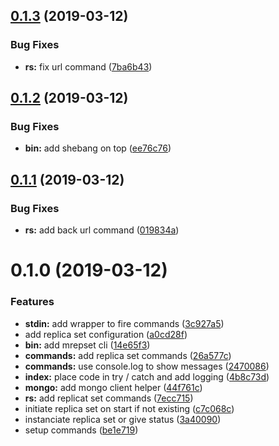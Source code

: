 <a name="0.1.3"></a>
## [0.1.3](https://github.com/stephanebachelier/mrepset/compare/0.1.2...0.1.3) (2019-03-12)


### Bug Fixes

* **rs:** fix url command ([7ba6b43](https://github.com/stephanebachelier/mrepset/commit/7ba6b43))



<a name="0.1.2"></a>
## [0.1.2](https://github.com/stephanebachelier/mrepset/compare/0.1.1...0.1.2) (2019-03-12)


### Bug Fixes

* **bin:** add shebang on top ([ee76c76](https://github.com/stephanebachelier/mrepset/commit/ee76c76))



## [0.1.1](https://github.com/stephanebachelier/mrepset/compare/0.1.0...0.1.1) (2019-03-12)


### Bug Fixes

* **rs:** add back url command ([019834a](https://github.com/stephanebachelier/mrepset/commit/019834a))



# 0.1.0 (2019-03-12)


### Features

* **stdin:** add wrapper to fire commands ([3c927a5](https://github.com/stephanebachelier/mrepset/commit/3c927a5))
* add replica set configuration ([a0cd28f](https://github.com/stephanebachelier/mrepset/commit/a0cd28f))
* **bin:** add mrepset cli ([14e65f3](https://github.com/stephanebachelier/mrepset/commit/14e65f3))
* **commands:** add replica set commands ([26a577c](https://github.com/stephanebachelier/mrepset/commit/26a577c))
* **commands:** use console.log to show messages ([2470086](https://github.com/stephanebachelier/mrepset/commit/2470086))
* **index:** place code in try / catch and add logging ([4b8c73d](https://github.com/stephanebachelier/mrepset/commit/4b8c73d))
* **mongo:** add mongo client helper ([44f761c](https://github.com/stephanebachelier/mrepset/commit/44f761c))
* **rs:** add replicat set commands ([7ecc715](https://github.com/stephanebachelier/mrepset/commit/7ecc715))
* initiate replica set on start if not existing ([c7c068c](https://github.com/stephanebachelier/mrepset/commit/c7c068c))
* instanciate replica set or give status ([3a40090](https://github.com/stephanebachelier/mrepset/commit/3a40090))
* setup commands ([be1e719](https://github.com/stephanebachelier/mrepset/commit/be1e719))



